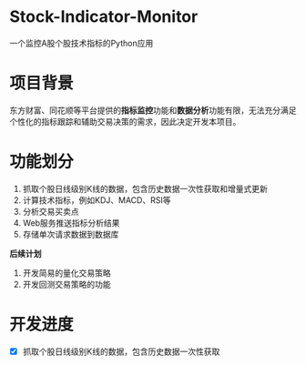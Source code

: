 # Stock-Indicator-Monitor

一个监控A股个股技术指标的Python应用

# 项目背景
东方财富、同花顺等平台提供的**指标监控**功能和**数据分析**功能有限，无法充分满足个性化的指标跟踪和辅助交易决策的需求，因此决定开发本项目。

# 功能划分
1. 抓取个股日线级别K线的数据，包含历史数据一次性获取和增量式更新 
2. 计算技术指标，例如KDJ、MACD、RSI等 
3. 分析交易买卖点 
4. Web服务推送指标分析结果 
5. 存储单次请求数据到数据库

**后续计划**
1. 开发简易的量化交易策略
2. 开发回测交易策略的功能

# 开发进度
- [x] 抓取个股日线级别K线的数据，包含历史数据一次性获取